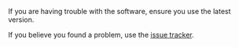 <!--
SPDX-FileCopyrightText: Copyright 2024 Siemens AG

SPDX-License-Identifier: Apache-2.0
-->

If you are having trouble with the software, ensure you use the latest version.

If you believe you found a problem, use the [issue tracker](../../issues).
